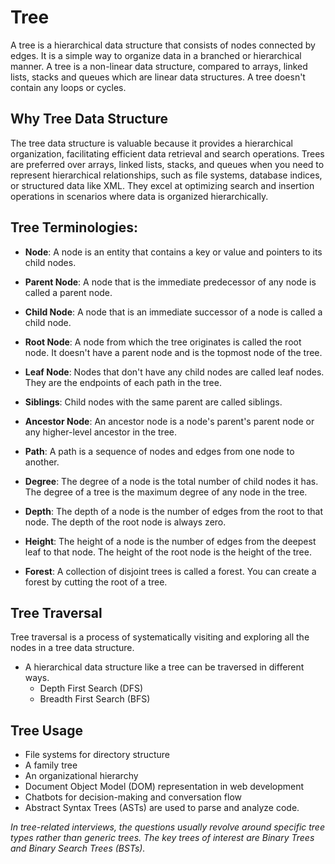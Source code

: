 # Tree
A tree is a hierarchical data structure that consists of nodes connected by edges. It is a simple way to organize data in a branched or hierarchical manner. 
A tree is a non-linear data structure, compared to arrays, linked lists, stacks and queues which are linear data structures.
A tree doesn't contain any loops or cycles.


## Why Tree Data Structure
The tree data structure is valuable because it provides a hierarchical organization, facilitating efficient data retrieval and search operations. 
Trees are preferred over arrays, linked lists, stacks, and queues when you need to represent hierarchical relationships, such as file systems, database indices, or structured data like XML. 
They excel at optimizing search and insertion operations in scenarios where data is organized hierarchically.


## Tree Terminologies:
- **Node**: A node is an entity that contains a key or value and pointers to its child nodes.

- **Parent Node**: A node that is the immediate predecessor of any node is called a parent node.

- **Child Node**: A node that is an immediate successor of a node is called a child node.

- **Root Node**: A node from which the tree originates is called the root node. It doesn't have a parent node and is the topmost node of the tree.

- **Leaf Node**: Nodes that don't have any child nodes are called leaf nodes. They are the endpoints of each path in the tree.

- **Siblings**: Child nodes with the same parent are called siblings.

- **Ancestor Node**: An ancestor node is a node's parent's parent node or any higher-level ancestor in the tree.

- **Path**: A path is a sequence of nodes and edges from one node to another.

- **Degree**: The degree of a node is the total number of child nodes it has. The degree of a tree is the maximum degree of any node in the tree.

- **Depth**: The depth of a node is the number of edges from the root to that node. The depth of the root node is always zero.

- **Height**: The height of a node is the number of edges from the deepest leaf to that node. The height of the root node is the height of the tree.

- **Forest**: A collection of disjoint trees is called a forest. You can create a forest by cutting the root of a tree.


## Tree Traversal
Tree traversal is a process of systematically visiting and exploring all the nodes in a tree data structure. 

* A hierarchical data structure like a tree can be traversed in different ways.
    - Depth First Search (DFS)
    - Breadth First Search (BFS)


## Tree Usage

- File systems for directory structure
- A family tree
- An organizational hierarchy
- Document Object Model (DOM) representation in web development
- Chatbots for decision-making and conversation flow
- Abstract Syntax Trees (ASTs) are used to parse and analyze code.


*In tree-related interviews, the questions usually revolve around specific tree types rather than generic trees. The key trees of interest are Binary Trees and Binary Search Trees (BSTs).*